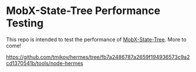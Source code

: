 # MobX-State-Tree Performance Testing

This repo is intended to test the performance of [MobX-State-Tree](https://github.com/mobxjs/mobx-state-tree). More to come!

https://github.com/tmikov/hermes/tree/fb7a2486787a2659f194936573c9a2cd1370541b/tools/node-hermes
